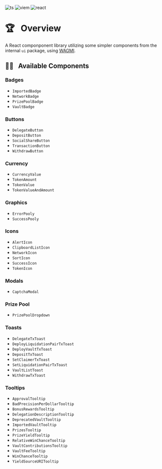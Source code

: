 

![ts](https://img.shields.io/badge/typescript-%23007ACC.svg?style=flat&logo=typescript&logoColor=white)
![viem](https://img.shields.io/static/v1?label&logo=v&logoColor=white&message=viem&color=gray)
![react](https://img.shields.io/badge/react-%2320232a.svg?style=flat&logo=react&logoColor=%2361DAFB)

# 🏆 &nbsp; Overview

A React componponent library utilizing some simpler components from the internal `ui` package, using [WAGMI](https://wagmi.sh/).

## 🐱‍👤 &nbsp; Available Components

### Badges

- `ImportedBadge`
- `NetworkBadge`
- `PrizePoolBadge`
- `VaultBadge`

### Buttons

- `DelegateButton`
- `DepositButton`
- `SocialShareButton`
- `TransactionButton`
- `WithdrawButton`

### Currency

- `CurrencyValue`
- `TokenAmount`
- `TokenValue`
- `TokenValueAndAmount`

### Graphics

- `ErrorPooly`
- `SuccessPooly`

### Icons

- `AlertIcon`
- `ClipboardListIcon`
- `NetworkIcon`
- `SortIcon`
- `SuccessIcon`
- `TokenIcon`

### Modals

- `CaptchaModal`

### Prize Pool

- `PrizePoolDropdown`

### Toasts

- `DelegateTxToast`
- `DeployLiquidationPairTxToast`
- `DeployVaultTxToast`
- `DepositTxToast`
- `SetClaimerTxToast`
- `SetLiquidationPairTxToast`
- `VaultListToast`
- `WithdrawTxToast`

### Tooltips

- `ApprovalTooltip`
- `BadPrecisionPerDollarTooltip`
- `BonusRewardsTooltip`
- `DelegationDescriptionTooltip`
- `DeprecatedVaultTooltip`
- `ImportedVaultTooltip`
- `PrizesTooltip`
- `PrizeYieldTooltip`
- `RelativeWinChanceTooltip`
- `VaultContributionsTooltip`
- `VaultFeeTooltip`
- `WinChanceTooltip`
- `YieldSourceURITooltip`
